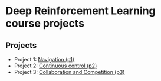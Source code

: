 # Deep Reinforcement Learning course projects

## Projects

* Project 1: [Navigation (p1)](p1/)
* Project 2: [Continuous control (p2)](p2/)
* Project 3: [Collaboration and Competition (p3)](p3/)
